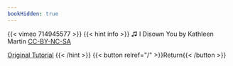 ```yaml
---
bookHidden: true
---
```


{{< vimeo 714945577 >}}
{{< hint info >}}
♫ I Disown You by Kathleen Martin [CC-BY-NC-SA](https://freemusicarchive.org/music/Kathleen_Martin/I_Disown_You/I_Disown_You/)

[Original Tutorial](https://youtu.be/BSwhX-NDQ8o)
{{< /hint >}}
{{< button relref="/" >}}Return{{< /button >}}
